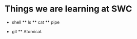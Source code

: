 Things we are learning at SWC
=============================

* shell
** ls
** cat
** pipe

* git
** Atomical.
